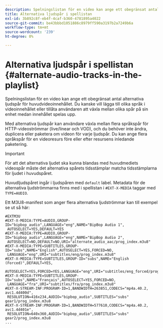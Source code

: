 ```yaml
---
description: Spelningslistan för en video kan ange ett obegränsat antal alternativa ljudspår för huvudvideoinnehållet. Du kanske vill lägga till olika språk i videoinnehållet eller tillåta användaren att växla mellan olika spår på sin enhet medan innehållet spelas upp.
title: Alternativa ljudspår i spellistan
exl-id: 3b892c8f-eb4f-4caf-b360-4781895a4022
source-git-commit: be43bbbd1051886c8979ff590a3197b2a7249b6a
workflow-type: tm+mt
source-wordcount: '239'
ht-degree: 0%

---
```


# Alternativa ljudspår i spellistan {#alternate-audio-tracks-in-the-playlist}

Spelningslistan för en video kan ange ett obegränsat antal alternativa ljudspår för huvudvideoinnehållet. Du kanske vill lägga till olika språk i videoinnehållet eller tillåta användaren att växla mellan olika spår på sin enhet medan innehållet spelas upp.

Med alternativa ljudspår kan användare växla mellan flera språkspår för HTTP-videoströmmar (live/linear och VOD), och du behöver inte ändra, duplicera eller paketera om videon för varje ljudspår. Du kan ange flera språkspår för en videoresurs före eller efter resursens inledande paketering.

>[!IMPORTANT]
>
>För att det alternativa ljudet ska kunna blandas med huvudmediets videospår måste det alternativa spårets tidsstämplar matcha tidsstämplarna för ljudet i huvudspåret.

Huvudljudspåret ingår i ljudspåren med `default` label. Metadata för de alternativa ljudströmmarna finns med i spellistan i `#EXT-X-MEDIA` taggar med `TYPE=AUDIO`.

Ett M3U8-manifest som anger flera alternativa ljudströmmar kan till exempel se ut så här:

```
#EXTM3U
#EXT-X-MEDIA:TYPE=AUDIO,GROUP-ID="bipbop_audio",LANGUAGE="eng",NAME="BipBop Audio 1",
 AUTOSELECT=YES,DEFAULT=YES
#EXT-X-MEDIA:TYPE=AUDIO,GROUP-ID="bipbop_audio",LANGUAGE="eng",NAME="BipBop Audio 2",
 AUTOSELECT=NO,DEFAULT=NO,URI="alternate_audio_aac/prog_index.m3u8"
#EXT-X-MEDIA:TYPE=SUBTITLES,GROUP-ID="subs",NAME="English",AUTOSELECT=YES,FORCED=NO,
 LANGUAGE="eng",URI="subtitles/eng/prog_index.m3u8"
#EXT-X-MEDIA:TYPE=SUBTITLES,GROUP-ID="subs",NAME="English (Forced)",DEFAULT=YES,
 AUTOSELECT=YES,FORCED=YES,LANGUAGE="eng",URI="subtitles/eng_forced/prog_index.m3u8"
#EXT-X-MEDIA:TYPE=SUBTITLES,GROUP-ID="subs",NAME="Français",AUTOSELECT=YES,FORCED=NO,
 LANGUAGE="fra",URI="subtitles/fra/prog_index.m3u8"
#EXT-X-STREAM-INF:PROGRAM-ID=1,BANDWIDTH=263851,CODECS="mp4a.40.2, avc1.4d400d",
 RESOLUTION=416x234,AUDIO="bipbop_audio",SUBTITLES="subs" 
gear1/prog_index.m3u8
#EXT-X-STREAM-INF:PROGRAM-ID=1,BANDWIDTH=577610,CODECS="mp4a.40.2, avc1.4d401e",
 RESOLUTION=640x360,AUDIO="bipbop_audio",SUBTITLES="subs"
gear2/prog_index.m3u8
...
```
